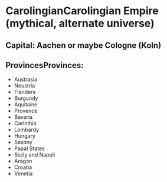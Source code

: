 # CarolingianCarolingian Empire (mythical, alternate universe)

## Capital: Aachen or maybe Cologne (Koln)

## ProvincesProvinces:

 - Austrasia
 - Neustria
 - Flanders
 - Burgundy
 - Aquitaine
 - Provence
 - Bavaria
 - Carinthia
 - Lombardy
 - Hungary
 - Saxony
 - Papal States
 - Sicily and Napoli
 - Aragon
 - Croatia
 - Venetia

 


